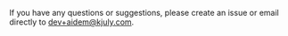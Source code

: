 If you have any questions or suggestions, please create an issue or email directly to dev+aidem@kjuly.com.
